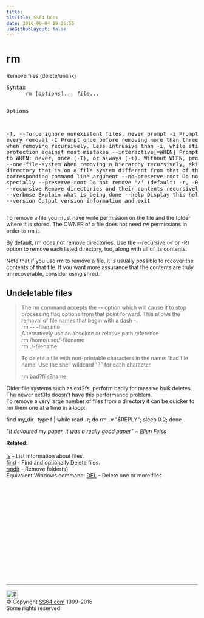 ```yaml
---
title:
altTitle: SS64 Docs
date: 2016-09-04 19:26:55
useGithubLayout: false
---
```

<!-- #BeginLibraryItem "/Library/head_bash.lbi" --><!-- #EndLibraryItem --><h1>rm</h1> 
<p>Remove files (delete/unlink) </p>
<pre>Syntax
      rm [<i>options</i>]... <i>file</i>...

Options

   -f, --force
       ignore nonexistent files, never prompt 
   -i
       Prompt before every removal 
   -I
       Prompt once before removing more than three files, or when removing recursively.
       Less intrusive than -i, while still giving protection against most mistakes 
   --interactive[=WHEN]
       Prompt according to WHEN: never, once (-I), or always (-i). Without WHEN, prompt always 
   --one-file-system
       When removing a hierarchy recursively, skip any directory that is on a file system
       different from that of the corresponding command line argument 
   --no-preserve-root
       Do not treat '/' specially 
   --preserve-root
       Do not remove '/' (default) 
   -r, -R, --recursive
       Remove directories and their contents recursively 
   -v, --verbose
       Explain what is being done 
   --help
       Display this help and exit 
   --version
       Output version information and exit</pre>
<p>To remove a file you must have write permission on the file and 
  the folder where it is stored.  The OWNER of a file does not need rw permissions in order to rm it. </p>
<p>By default, rm does not remove directories. Use the --recursive (-r or -R) option to remove each listed directory, too, along with all of its contents. </p>
<p>Note that if you use rm to remove a file, it is usually possible to recover the contents of that file. If you want more assurance that the contents are truly unrecoverable, consider using <span class="code">shred</span>. </p>
<h2>Undeletable files</h2>
<blockquote>
<p> The rm command 
accepts the<span class="code"> -- </span>option which will cause it to stop processing flag
options from that point forward. This  allows the removal of file names that
begin with a dash <span class="code">-</span>. <br>
<span class="code">rm -- -filename</span><br>
Alternatively use an absolute or relative path reference. <br>
<span class="code">rm /home/user/-filename<br>
rm ./-filename </span></p>
<p>To delete a file with non-printable characters in the name: 'bad file name' Use the shell wildcard "?" for each character</p>
<p class="code">rm bad?file?name</p>
</blockquote>
<p>Older file systems such as ext2fs, perform badly for massive bulk deletes. The newer ext3fs doesn't have this performance problem.<br>
To remove a very large number of files from a directory it can be quicker to rm them one at a time in a loop:</p>
<p class="code">find my_dir -type f | while read -r; do rm -v "$REPLY"; sleep 0.2; done</p>
<p class="quote"><i>"It devoured my paper, it was a really good paper" ~ <a href="http://en.wikipedia.org/wiki/Ellen_Feiss">Ellen Feiss</a></i></p>
<p><b>Related:</b><br>
<br>
<a href="ls.html">ls</a> - List information about files.<br>
<a href="find.html">find</a> - Find and optionally Delete files.<br>
<a href="rmdir.html">rmdir</a> - Remove folder(s) <br>
Equivalent Windows command: 
  <a href="../nt/del.html">DEL</a> - Delete one or more files</p><!-- #BeginLibraryItem "/Library/foot_bash.lbi" --><p>
<!-- bash300 -->
<ins class="adsbygoogle" style="display:inline-block;width:300px;height:250px" data-ad-client="ca-pub-6140977852749469" data-ad-slot="4615356305"></ins>
<script>
(adsbygoogle = window.adsbygoogle || []).push({});
</script></p>
<hr>
<div id="bl" class="footer"><a href="rm.html#"><img src="../images/top.png" width="30" height="22" alt="Back to the Top"></a></div>
<div id="br" class="footer, tagline">© Copyright <a href="../index.html">SS64.com</a> 1999-2016<br>
Some rights reserved</div><!-- #EndLibraryItem -->

